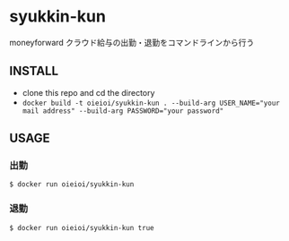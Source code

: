 syukkin-kun
===========

moneyforward クラウド給与の出勤・退勤をコマンドラインから行う

INSTALL
-------

- clone this repo and cd the directory
- `docker build -t oieioi/syukkin-kun . --build-arg USER_NAME="your mail address" --build-arg PASSWORD="your password"`

USAGE
-----

### 出勤

    $ docker run oieioi/syukkin-kun

### 退勤

    $ docker run oieioi/syukkin-kun true
